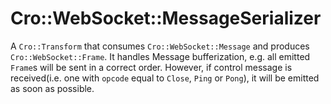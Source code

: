 # Cro::WebSocket::MessageSerializer

A `Cro::Transform` that consumes `Cro::WebSocket::Message` and
produces `Cro::WebSocket::Frame`. It handles Message bufferization,
e.g. all emitted `Frame`s will be sent in a correct order. However, if
control message is received(i.e. one with `opcode` equal to `Close`,
`Ping` or `Pong`), it will be emitted as soon as possible.
